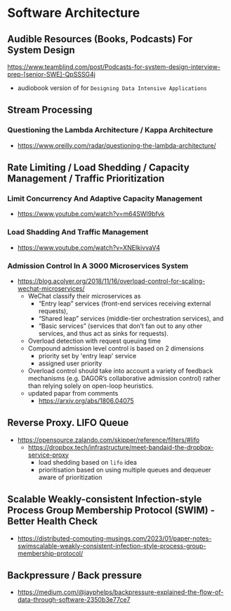 # Software Architecture

## Audible Resources (Books, Podcasts) For System Design
https://www.teamblind.com/post/Podcasts-for-system-design-interview-prep-[senior-SWE]-QpSSSG4j
- audiobook version of for `Designing Data Intensive Applications`

## Stream Processing

### Questioning the Lambda Architecture / Kappa Architecture
- https://www.oreilly.com/radar/questioning-the-lambda-architecture/

## Rate Limiting / Load Shedding / Capacity Management / Traffic Prioritization

### Limit Concurrency And Adaptive Capacity Management
- https://www.youtube.com/watch?v=m64SWl9bfvk

### Load Shadding And Traffic Management
- https://www.youtube.com/watch?v=XNEIkivvaV4

### Admission Control In A 3000 Microservices System
- https://blog.acolyer.org/2018/11/16/overload-control-for-scaling-wechat-microservices/
    - WeChat classify their microservices as 
        - “Entry leap” services (front-end services receiving external requests), 
        - “Shared leap” services (middle-tier orchestration services), and 
        - “Basic services” (services that don’t fan out to any other services, and thus act as sinks for requests).
    - Overload detection with request queuing time
    - Compound admission level control is based on 2 dimensions
        - priority set by 'entry leap' service
        - assigned user priority
    - Overload control should take into account a variety of feedback mechanisms (e.g. DAGOR’s collaborative admission control) rather than relying solely on open-loop heuristics.
    - updated papar from comments
        - https://arxiv.org/abs/1806.04075    

## Reverse Proxy. LIFO Queue
- https://opensource.zalando.com/skipper/reference/filters/#lifo
    - https://dropbox.tech/infrastructure/meet-bandaid-the-dropbox-service-proxy
        - load shedding based on `lifo` idea
        - prioritisation based on using multiple queues and dequeuer aware of prioritization

## Scalable Weakly-consistent Infection-style Process Group Membership Protocol (SWIM) - Better Health Check
- https://distributed-computing-musings.com/2023/01/paper-notes-swimscalable-weakly-consistent-infection-style-process-group-membership-protocol/

## Backpressure / Back pressure
- https://medium.com/@jayphelps/backpressure-explained-the-flow-of-data-through-software-2350b3e77ce7

